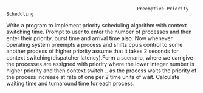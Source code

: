                                                     Preemptive Priority Scheduling
Write a program to implement priority scheduling algorithm with context switching 
time. Prompt to user to enter the number of processes and then enter their priority, burst time and 
arrival time also. Now whenever operating system preempts a process and shifts cpu’s control to 
some another process of higher priority assume that it takes 2 seconds for context 
switching(dispatcher latency).Form a scenario, where we can give the processes are assigned 
with priority where the lower integer number is higher priority and then context switch .. as the 
process waits the priority of the process increase at rate of one per 2 time units of wait. Calculate 
waiting time and turnaround time for each process.
